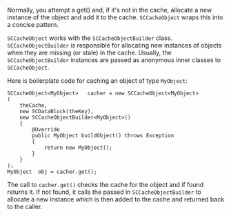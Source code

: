 Normally, you attempt a get() and, if it's not in the cache, allocate a new instance of the object and add it to the cache. `SCCacheObject` wraps this into a concise pattern.

`SCCacheObject` works with the `SCCacheObjectBuilder` class. `SCCacheObjectBuilder` is responsible for allocating new instances of objects when they are missing (or stale) in the cache. Usually, the `SCCacheObjectBuilder` instances are passed as anonymous inner classes to `SCCacheObject`.

Here is boilerplate code for caching an object of type `MyObject`:
```
SCCacheObject<MyObject>   cacher = new SCCacheObject<MyObject>
(
	theCache,
	new SCDataBlock(theKey),
	new SCCacheObjectBuilder<MyObject>()
	{
		@Override
		public MyObject buildObject() throws Exception
		{
			return new MyObject();
		}
	}
);
MyObject  obj = cacher.get();
```

The call to `cacher.get()` checks the cache for the object and if found returns it. If not found, it calls the passed in `SCCacheObjectBuilder` to allocate a new instance which is then added to the cache and returned back to the caller.
